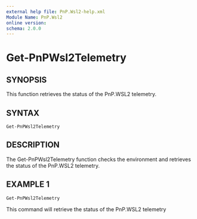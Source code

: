 ```yaml
---
external help file: PnP.Wsl2-help.xml
Module Name: PnP.Wsl2
online version:
schema: 2.0.0
---
```


# Get-PnPWsl2Telemetry

## SYNOPSIS
This function retrieves the status of the PnP.WSL2 telemetry.

## SYNTAX

```
Get-PnPWsl2Telemetry
```

## DESCRIPTION
The Get-PnPWsl2Telemetry function checks the environment and retrieves the status of the PnP.WSL2 telemetry.



## EXAMPLE 1
```
Get-PnPWsl2Telemetry
```

This command will retrieve the status of the PnP.WSL2 telemetry
